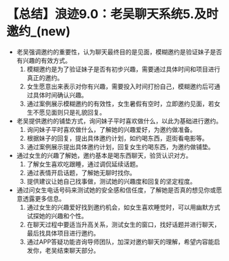 # 【总结】浪迹9.0：老吴聊天系统5.及时邀约_(new)

-   老吴强调邀约的重要性，认为聊天最终目的是见面，模糊邀约是验证妹子是否有兴趣的有效方式。
    1.  模糊邀约是为了验证妹子是否有初步兴趣，需要通过具体时间和项目进行真正的邀约。
    2.  女生愿意出来表示对你有兴趣，需要投入时间打扮自己，模糊邀约后可通过具体时间确认兴趣。
    3.  通过案例展示模糊邀约的有效性，女生暑假有空时，立即邀约见面，若女生不愿见面则只是礼貌回复。
-   老吴提供邀约的铺垫方式，询问妹子平时喜欢做什么，以此为基础进行邀约。
    1.  询问妹子平时喜欢做什么，了解她的兴趣爱好，为邀约做准备。
    2.  根据妹子的回复，提出具体邀约计划，如约喝东西，逛街看电影等。
    3.  通过案例展示提出具体邀约计划，回复女生约喝东西，为邀约做铺垫。
-   通过女生的兴趣了解她，邀约基本是喝东西聊天，验货认识对方。
    1.  了解女生喜欢吃跟睡，通过调侃延续话题。
    2.  通过表情开启话题，了解她无聊时找你。
    3.  提供建议让她自己找事做，测试她的兴趣度和回复的坚定程度。
-   通过问女生电话号码来测试她的安全感和信任度，了解她是否真的想见你或愿意透露更多信息。
    1.  通过女生的兴趣爱好找到邀约机会，如女生喜欢睡觉时，可以用幽默方式试探她的兴趣和个性。
    2.  在聊天过程中要适当升高关系，测试女生的窗口，找好话题并进行聊天，最后找具体项目进行邀约。
    3.  通过APP答疑功能咨询导师团队，加深对邀约聊天的理解，希望内容能启发你，老吴结束聊天部分。